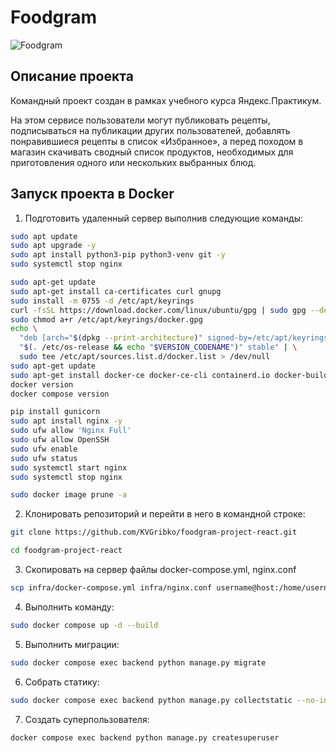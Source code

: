 Foodgram
=====
![Foodgram](https://github.com/KVGribko/foodgram-project-react/actions/workflows/main.yml/badge.svg)

Описание проекта
----------
Командный проект создан в рамках учебного курса Яндекс.Практикум.

На этом сервисе пользователи могут публиковать рецепты, подписываться на публикации других пользователей, добавлять понравившиеся рецепты в список «Избранное», а перед походом в магазин скачивать сводный список продуктов, необходимых для приготовления одного или нескольких выбранных блюд.


Запуск проекта в Docker
----------

1. Подготовить удаленный сервер выполнив следующие команды:
```bash
sudo apt update
sudo apt upgrade -y
sudo apt install python3-pip python3-venv git -y
sudo systemctl stop nginx

sudo apt-get update
sudo apt-get install ca-certificates curl gnupg
sudo install -m 0755 -d /etc/apt/keyrings
curl -fsSL https://download.docker.com/linux/ubuntu/gpg | sudo gpg --dearmor -o /etc/apt/keyrings/docker.gpg
sudo chmod a+r /etc/apt/keyrings/docker.gpg
echo \
  "deb [arch="$(dpkg --print-architecture)" signed-by=/etc/apt/keyrings/docker.gpg] https://download.docker.com/linux/ubuntu \
  "$(. /etc/os-release && echo "$VERSION_CODENAME")" stable" | \
  sudo tee /etc/apt/sources.list.d/docker.list > /dev/null
sudo apt-get update
sudo apt-get install docker-ce docker-ce-cli containerd.io docker-buildx-plugin docker-compose-plugin
docker version
docker compose version

pip install gunicorn
sudo apt install nginx -y
sudo ufw allow 'Nginx Full'
sudo ufw allow OpenSSH
sudo ufw enable
sudo ufw status
sudo systemctl start nginx
sudo systemctl stop nginx

sudo docker image prune -a
```
2. Клонировать репозиторий и перейти в него в командной строке:
```bash
git clone https://github.com/KVGribko/foodgram-project-react.git

cd foodgram-project-react
```
3. Скопировать на сервер файлы docker-compose.yml, nginx.conf
```bash
scp infra/docker-compose.yml infra/nginx.conf username@host:/home/username
```
4. Выполнить команду:
```bash
sudo docker compose up -d --build
```
5. Выполнить миграции:
```bash
sudo docker compose exec backend python manage.py migrate
```
6. Собрать статику:
```bash
sudo docker compose exec backend python manage.py collectstatic --no-input
```
7. Создать суперпользователя:
```bash
docker compose exec backend python manage.py createsuperuser
```
